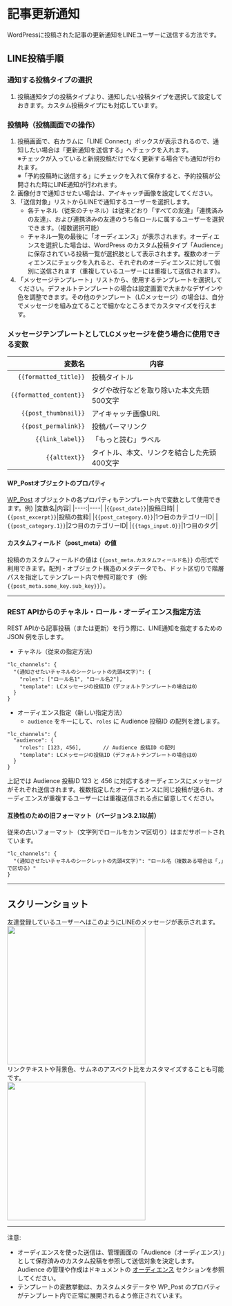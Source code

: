 # 記事更新通知
WordPressに投稿された記事の更新通知をLINEユーザーに送信する方法です。

## LINE投稿手順
### 通知する投稿タイプの選択
1. 投稿通知タブの投稿タイプより、通知したい投稿タイプを選択して設定しておきます。カスタム投稿タイプにも対応しています。

### 投稿時（投稿画面での操作）
1. 投稿画面で、右カラムに「LINE Connect」ボックスが表示されるので、通知したい場合は「更新通知を送信する」へチェックを入れます。  
   ※チェックが入っていると新規投稿だけでなく更新する場合でも通知が行われます。  
   ※「予約投稿時に送信する」にチェックを入れて保存すると、予約投稿が公開された時にLINE通知が行われます。  
2. 画像付きで通知させたい場合は、アイキャッチ画像を設定してください。
3. 「送信対象」リストからLINEで通知するユーザーを選択します。
   - 各チャネル（従来のチャネル）は従来どおり「すべての友達」「連携済みの友達」、および連携済みの友達のうち各ロールに属するユーザーを選択できます。（複数選択可能）
   - チャネル一覧の最後に「オーディエンス」が表示されます。オーディエンスを選択した場合は、WordPress のカスタム投稿タイプ「Audience」に保存されている投稿一覧が選択肢として表示されます。複数のオーディエンスにチェックを入れると、それぞれのオーディエンスに対して個別に送信されます（重複しているユーザーには重複して送信されます）。
4. 「メッセージテンプレート」リストから、使用するテンプレートを選択してください。デフォルトテンプレートの場合は設定画面で大まかなデザインや色を調整できます。その他のテンプレート（LCメッセージ）の場合は、自分でメッセージを組み立てることで細かなところまでカスタマイズを行えます。

### メッセージテンプレートとしてLCメッセージを使う場合に使用できる変数
|変数名|内容|
|----:|----|
|`{{formatted_title}}`|投稿タイトル|
|`{{formatted_content}}`|タグや改行などを取り除いた本文先頭500文字|
|`{{post_thumbnail}}`|アイキャッチ画像URL|
|`{{post_permalink}}`|投稿パーマリンク|
|`{{link_label}}`|「もっと読む」ラベル|
|`{{alttext}}`|タイトル、本文、リンクを結合した先頭400文字|

#### WP_Postオブジェクトのプロパティ
[WP_Post](https://developer.wordpress.org/reference/classes/wp_post/) オブジェクトの各プロパティもテンプレート内で変数として使用できます。例)
|変数名|内容|
|----:|----|
|`{{post_date}}`|投稿日時|
|`{{post_excerpt}}`|投稿の抜粋|
|`{{post_category.0}}`|1つ目のカテゴリーID|
|`{{post_category.1}}`|2つ目のカテゴリーID|
|`{{tags_input.0}}`|1つ目のタグ|

#### カスタムフィールド（post_meta）の値
投稿のカスタムフィールドの値は `{{post_meta.カスタムフィールド名}}` の形式で利用できます。配列・オブジェクト構造のメタデータでも、ドット区切りで階層パスを指定してテンプレート内で参照可能です（例: `{{post_meta.some_key.sub_key}}`）。

---

### REST APIからのチャネル・ロール・オーディエンス指定方法
REST APIから記事投稿（または更新）を行う際に、LINE通知を指定するための JSON 例を示します。

- チャネル（従来の指定方法）
```
"lc_channels": {
  "(通知させたいチャネルのシークレットの先頭4文字)": {
    "roles": ["ロール名1", "ロール名2"],
    "template": LCメッセージの投稿ID（デフォルトテンプレートの場合は0）
  }
}
```

- オーディエンス指定（新しい指定方法）
  - `audience` をキーにして、`roles` に Audience 投稿ID の配列を渡します。
```
"lc_channels": {
  "audience": {
    "roles": [123, 456],       // Audience 投稿ID の配列
    "template": LCメッセージの投稿ID（デフォルトテンプレートの場合は0）
  }
}
```
上記では Audience 投稿ID 123 と 456 に対応するオーディエンスにメッセージがそれぞれ送信されます。複数指定したオーディエンスに同じ投稿が送られ、オーディエンスが重複するユーザーには重複送信される点に留意してください。

#### 互換性のための旧フォーマット（バージョン3.2.1以前）
従来の古いフォーマット（文字列でロールをカンマ区切り）はまだサポートされています。
```
"lc_channels": {
  "(通知させたいチャネルのシークレットの先頭4文字)": "ロール名（複数ある場合は「,」で区切る）"
}
```

---

## スクリーンショット
友達登録しているユーザーへはこのようにLINEのメッセージが表示されます。  
<img src="https://blog.shipweb.jp/wp-content/uploads/2021/03/PNG-imageposttoline.png" width="320"></img>  
リンクテキストや背景色、サムネのアスペクト比をカスタマイズすることも可能です。  
<img src="https://blog.shipweb.jp/wp-content/uploads/2021/03/PNG-imageposttolinecustom.png" width="320"></img>  

---

注意:
- オーディエンスを使った送信は、管理画面の「Audience（オーディエンス）」として保存済みのカスタム投稿を参照して送信対象を決定します。Audience の管理や作成はドキュメントの [オーディエンス](./audience.md) セクションを参照してください。
- テンプレートの変数挙動は、カスタムメタデータや WP_Post のプロパティがテンプレート内で正常に展開されるよう修正されています。
